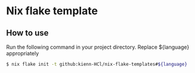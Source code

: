 # Nix flake template

## How to use
Run the following command in your project directory. Replace ${language} appropriately
```sh
$ nix flake init -t github:kienn-HCl/nix-flake-templates#${language}
```
